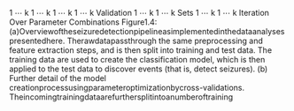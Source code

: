 1 ⋯ k 1 ⋯ k
1 ⋯ k 1 ⋯ k
Validation 1 ⋯ k 1 ⋯ k
Sets 1 ⋯ k 1 ⋯ k
Iteration Over Parameter Combinations
Figure1.4: (a)Overviewoftheseizuredetectionpipelineasimplementedinthedataanalysespresentedhere. Therawdatapassthrough
the same preprocessing and feature extraction steps, and is then split into training and test data. The training data are used to create
the classification model, which is then applied to the test data to discover events (that is, detect seizures). (b) Further detail of the model
creationprocessusingparameteroptimizationbycross-validations. Theincomingtrainingdataarefurthersplitintoanumberoftraining